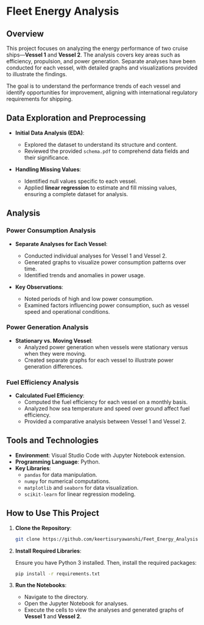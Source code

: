 # Fleet Energy Analysis

## Overview

This project focuses on analyzing the energy performance of two cruise ships—**Vessel 1** and **Vessel 2**. The analysis covers key areas such as efficiency, propulsion, and power generation. Separate analyses have been conducted for each vessel, with detailed graphs and visualizations provided to illustrate the findings.

The goal is to understand the performance trends of each vessel and identify opportunities for improvement, aligning with international regulatory requirements for shipping.

## Data Exploration and Preprocessing

- **Initial Data Analysis (EDA)**:
  - Explored the dataset to understand its structure and content.
  - Reviewed the provided `schema.pdf` to comprehend data fields and their significance.

- **Handling Missing Values**:
  - Identified null values specific to each vessel.
  - Applied **linear regression** to estimate and fill missing values, ensuring a complete dataset for analysis.

## Analysis

### Power Consumption Analysis

- **Separate Analyses for Each Vessel**:
  - Conducted individual analyses for Vessel 1 and Vessel 2.
  - Generated graphs to visualize power consumption patterns over time.
  - Identified trends and anomalies in power usage.

- **Key Observations**:
  - Noted periods of high and low power consumption.
  - Examined factors influencing power consumption, such as vessel speed and operational conditions.

### Power Generation Analysis

- **Stationary vs. Moving Vessel**:
  - Analyzed power generation when vessels were stationary versus when they were moving.
  - Created separate graphs for each vessel to illustrate power generation differences.

### Fuel Efficiency Analysis

- **Calculated Fuel Efficiency**:
  - Computed the fuel efficiency for each vessel on a monthly basis.
  - Analyzed how sea temperature and speed over ground affect fuel efficiency.
  - Provided a comparative analysis between Vessel 1 and Vessel 2.

## Tools and Technologies

- **Environment**: Visual Studio Code with Jupyter Notebook extension.
- **Programming Language**: Python.
- **Key Libraries**:
  - `pandas` for data manipulation.
  - `numpy` for numerical computations.
  - `matplotlib` and `seaborn` for data visualization.
  - `scikit-learn` for linear regression modeling.

## How to Use This Project

1. **Clone the Repository**:

   ```bash
   git clone https://github.com/keertisuryawanshi/Feet_Energy_Analysis.git
   ```

2. **Install Required Libraries**:

   Ensure you have Python 3 installed. Then, install the required packages:

   ```bash
   pip install -r requirements.txt
   ```

3. **Run the Notebooks**:

   - Navigate to the  directory.
   - Open the Jupyter Notebook for analyses.
   - Execute the cells to view the analyses and generated graphs of **Vessel 1** and **Vessel 2**.